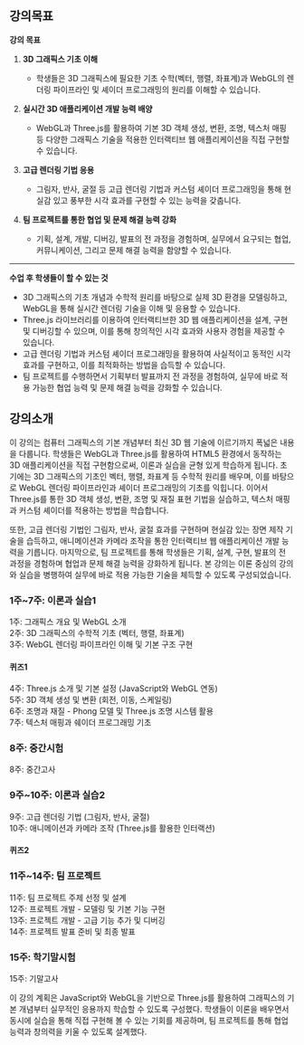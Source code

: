 ## 강의목표
**강의 목표**

1. **3D 그래픽스 기초 이해**  
   - 학생들은 3D 그래픽스에 필요한 기초 수학(벡터, 행렬, 좌표계)과 WebGL의 렌더링 파이프라인 및 셰이더 프로그래밍의 원리를 이해할 수 있습니다.

2. **실시간 3D 애플리케이션 개발 능력 배양**  
   - WebGL과 Three.js를 활용하여 기본 3D 객체 생성, 변환, 조명, 텍스처 매핑 등 다양한 그래픽스 기술을 적용한 인터랙티브 웹 애플리케이션을 직접 구현할 수 있습니다.

3. **고급 렌더링 기법 응용**  
   - 그림자, 반사, 굴절 등 고급 렌더링 기법과 커스텀 셰이더 프로그래밍을 통해 현실감 있고 풍부한 시각 효과를 구현할 수 있는 능력을 갖춥니다.

4. **팀 프로젝트를 통한 협업 및 문제 해결 능력 강화**  
   - 기획, 설계, 개발, 디버깅, 발표의 전 과정을 경험하며, 실무에서 요구되는 협업, 커뮤니케이션, 그리고 문제 해결 능력을 함양할 수 있습니다.

---

**수업 후 학생들이 할 수 있는 것**

- 3D 그래픽스의 기초 개념과 수학적 원리를 바탕으로 실제 3D 환경을 모델링하고, WebGL을 통해 실시간 렌더링 기술을 이해 및 응용할 수 있습니다.
- Three.js 라이브러리를 이용하여 인터랙티브한 3D 웹 애플리케이션을 설계, 구현 및 디버깅할 수 있으며, 이를 통해 창의적인 시각 효과와 사용자 경험을 제공할 수 있습니다.
- 고급 렌더링 기법과 커스텀 셰이더 프로그래밍을 활용하여 사실적이고 동적인 시각 효과를 구현하고, 이를 최적화하는 방법을 습득할 수 있습니다.
- 팀 프로젝트를 수행하면서 기획부터 발표까지 전 과정을 경험하여, 실무에 바로 적용 가능한 협업 능력 및 문제 해결 능력을 강화할 수 있습니다.

## 강의소개
이 강의는 컴퓨터 그래픽스의 기본 개념부터 최신 3D 웹 기술에 이르기까지 폭넓은 내용을 다룹니다. 학생들은 WebGL과 Three.js를 활용하여 HTML5 환경에서 동작하는 3D 애플리케이션을 직접 구현함으로써, 이론과 실습을 균형 있게 학습하게 됩니다. 초기에는 3D 그래픽스의 기초인 벡터, 행렬, 좌표계 등 수학적 원리를 배우며, 이를 바탕으로 WebGL 렌더링 파이프라인과 셰이더 프로그래밍의 기초를 익힙니다. 이어서 Three.js를 통한 3D 객체 생성, 변환, 조명 및 재질 표현 기법을 실습하고, 텍스처 매핑과 커스텀 셰이더를 적용하는 방법을 학습합니다.

또한, 고급 렌더링 기법인 그림자, 반사, 굴절 효과를 구현하며 현실감 있는 장면 제작 기술을 습득하고, 애니메이션과 카메라 조작을 통한 인터랙티브 웹 애플리케이션 개발 능력을 기릅니다. 마지막으로, 팀 프로젝트를 통해 학생들은 기획, 설계, 구현, 발표의 전 과정을 경험하며 협업과 문제 해결 능력을 강화하게 됩니다. 본 강의는 이론 중심의 강의와 실습을 병행하여 실무에 바로 적용 가능한 기술을 체득할 수 있도록 구성되었습니다.

### 1주~7주: 이론과 실습1
1주: 그래픽스 개요 및 WebGL 소개  
2주: 3D 그래픽스의 수학적 기초 (벡터, 행렬, 좌표계)  
3주: WebGL 렌더링 파이프라인 이해 및 기본 구조 구현  
#### 퀴즈1
4주: Three.js 소개 및 기본 설정 (JavaScript와 WebGL 연동)  
5주: 3D 객체 생성 및 변환 (회전, 이동, 스케일링)  
6주: 조명과 재질 - Phong 모델 및 Three.js 조명 시스템 활용  
7주: 텍스처 매핑과 쉐이더 프로그래밍 기초  

### 8주: 중간시험
8주: 중간고사  

### 9주~10주: 이론과 실습2
9주: 고급 렌더링 기법 (그림자, 반사, 굴절)  
10주: 애니메이션과 카메라 조작 (Three.js를 활용한 인터랙션)  
#### 퀴즈2
### 11주~14주: 팀 프로젝트
11주: 팀 프로젝트 주제 선정 및 설계  
12주: 프로젝트 개발 - 모델링 및 기본 기능 구현  
13주: 프로젝트 개발 - 고급 기능 추가 및 디버깅  
14주: 프로젝트 발표 준비 및 최종 발표  

### 15주: 학기말시험
15주: 기말고사  

이 강의 계획은 JavaScript와 WebGL을 기반으로 Three.js를 활용하여 그래픽스의 기본 개념부터 실무적인 응용까지 학습할 수 있도록 구성했다. 학생들이 이론을 배우면서 동시에 실습을 통해 직접 구현해 볼 수 있는 기회를 제공하며, 팀 프로젝트를 통해 협업 능력과 창의력을 키울 수 있도록 설계했다.
